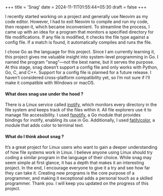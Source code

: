 +++
title = 'Snag'
date = 2024-11-11T01:55:44+05:30
draft = false
+++

I recently started working on a project and generally use Neovim as my code editor. However, I had to exit Neovim to compile and run my code, then reopen it, which became inconvenient. To streamline the process, I came up with an idea for a program that monitors a specified directory for file modifications. If any file is modified, it checks the file type against a config file. If a match is found, it automatically compiles and runs the file.

I chose Go as the language for this project. Since I am currently learning it, this project gives me valuable insight into system-level programming in Go. I named the program "snag"—not the best name, but it serves the purpose. At this stage, snag doesn’t support a config file and only works with Python, Go, C, and C++. Support for a config file is planned for a future release. I haven’t considered cross-platform compatibility yet, so I’m not sure if I’ll make it compatible with Windows or macOS.

#### What does snag use under the hood ?
There is a Linux service called [inotify](https://man7.org/linux/man-pages/man7/inotify.7.html), which monitors every directory in the file system and keeps track of the files within it. All file explorers use it to manage file accessibility. I used [fsnotify](https://github.com/fsnotify/fsnotify), a Go module that provides bindings for inotify, enabling its use in Go. Additionally, I used [fatih/color](https://github.com/fatih/color), a module that adds color to terminal text.

#### What do I think about snag ?
It’s a great project for Linux users who want to gain a deeper understanding of how file systems work in Linux. I believe anyone using Linux should try coding a similar program in the language of their choice. While snag may seem simple at first glance, it has a depth that makes it an interesting project. In the end, I encourage everyone to give it a try and see how far they can take it. Creating new programs is the core purpose of a programmer, and making it exceptional adds a personal touch as a skilled programmer. Thank you. I will keep you updated on the progress of this project.
